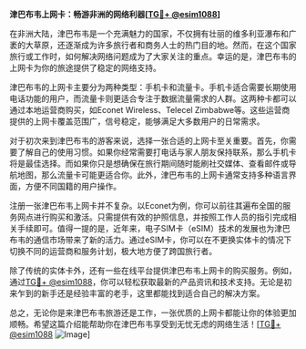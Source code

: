 **津巴布韦上网卡：畅游非洲的网络利器[[TG💪+ @esim1088](https://t.me/s/esim1088)]**

在非洲大陆，津巴布韦是一个充满魅力的国家，不仅拥有壮丽的维多利亚瀑布和广袤的大草原，还逐渐成为许多旅行者和商务人士的热门目的地。然而，在这个国家旅行或工作时，如何解决网络问题成为了大家关注的重点。幸运的是，津巴布韦的上网卡为你的旅途提供了稳定的网络支持。

津巴布韦的上网卡主要分为两种类型：手机卡和流量卡。手机卡适合需要长期使用电话功能的用户，而流量卡则更适合专注于数据流量需求的人群。这两种卡都可以通过本地运营商购买，如Econet Wireless、Telecel Zimbabwe等。这些运营商提供的上网卡覆盖范围广，信号稳定，能够满足大多数用户的日常需求。

对于初次来到津巴布韦的游客来说，选择一张合适的上网卡至关重要。首先，你需要了解自己的使用习惯。如果你经常需要打电话与家人朋友保持联系，那么手机卡将是最佳选择。而如果你只是想确保在旅行期间随时能刷社交媒体、查看邮件或导航地图，那么流量卡可能更适合你。此外，津巴布韦的上网卡通常支持多种语言界面，方便不同国籍的用户操作。

注册一张津巴布韦上网卡并不复杂。以Econet为例，你可以前往其遍布全国的服务网点进行购买和激活。只需提供有效的护照信息，并按照工作人员的指引完成相关手续即可。值得一提的是，近年来，电子SIM卡（eSIM）技术的发展也为津巴布韦的通信市场带来了新的活力。通过eSIM卡，你可以在不更换实体卡的情况下切换不同的运营商和服务计划，极大地方便了跨国旅行者。

除了传统的实体卡外，还有一些在线平台提供津巴布韦上网卡的购买服务。例如，通过[TG💪+ @esim1088](https://t.me/s/esim1088)，你可以轻松获取最新的产品资讯和技术支持。无论是初来乍到的新手还是经验丰富的老手，这里都能找到适合自己的解决方案。

总之，无论你是来津巴布韦旅游还是工作，一张优质的上网卡都能让你的体验更加顺畅。希望这篇介绍能帮助你在津巴布韦享受到无忧无虑的网络生活！[[TG💪+ @esim1088](https://t.me/s/esim1088) ![Image](https://i.postimg.cc/4NQfJmqS/Snipaste-2025-05-13-00-14-12.png)]